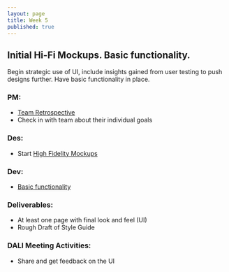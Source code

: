 ```yaml
---
layout: page
title: Week 5
published: true
---
```



## Initial Hi-Fi Mockups. Basic functionality.

Begin strategic use of UI, include insights gained from user testing to push designs further. Have basic functionality in place.

### PM:
*   [Team Retrospective](retrospective.md)
*   Check in with team about their individual goals


### Des:
*   Start [High Fidelity Mockups](high-fidelity-mockups.md)

### Dev:
*   [Basic functionality](basic-functionality.md)


### Deliverables:
  * At least one page with final look and feel (UI)
  * Rough Draft of Style Guide

### DALI Meeting Activities:
  * Share and get feedback on the UI
